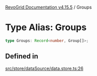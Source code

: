 [RevoGrid Documentation v4.15.5](README.md) / Groups

# Type Alias: Groups

```ts
type Groups: Record<number, Group[]>;
```

## Defined in

[src/store/dataSource/data.store.ts:26](https://github.com/revolist/revogrid/blob/e4de5901d3a858ae9e9a420f27ffcd2a33073a79/src/store/dataSource/data.store.ts#L26)
